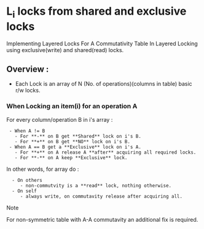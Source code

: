 # L<sub>i</sub> locks from shared and exclusive locks
Implementing Layered Locks For A Commutativity Table In Layered Locking using exclusive(write) and shared(read) locks.
## Overview :
- Each Lock is an array of N (No. of operations)(columns in table) basic r/w locks.
### When Locking an item(i) for an operation A

   For every column/operation B in i's array :
   
     - When A != B
       - For **-** on B get **Shared** lock on i's B.
       - For **+** on B get **NO** lock on i's B.
     - When A == B get a **Exclusive** lock on i's A.
       - For **+** on A release A **after** acquiring all required locks.
       - For **-** on A keep **Exclusive** lock.

   In other words, for array do :
   
      - On others 
         - non-commutvity is a **read** lock, nothing otherwise.
      - On self 
         - always write, on commutavity release after acquiring all.
      
> [!NOTE]
> For non-symmetric table with A-A commutavity an additional fix is required.
